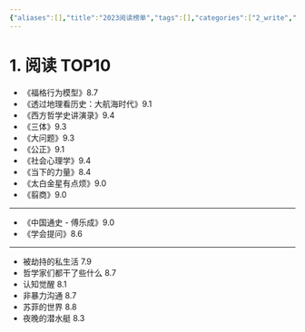 ```yaml
---
{"aliases":[],"title":"2023阅读榜单","tags":[],"categories":["2_write","4_阅读笔记"],"abbrlink":"a917f26b","date":"2023-12-26T00:00:01+08:00","dg-publish":true,"date_modify":"2025-09-18T14:51:05+08:00","permalink":"/Publish/201_阅读电影/2023阅读榜单/","dgPassFrontmatter":true,"created":"2023-12-26T00:00:01+08:00","updated":"2025-09-18T14:51:05+08:00"}
---
```



# 1. 阅读 TOP10

- 《福格行为模型》8.7
- 《透过地理看历史：大航海时代》9.1
- 《西方哲学史讲演录》9.4
- 《三体》9.3
- 《大问题》9.3
- 《公正》9.1
- 《社会心理学》9.4
- 《当下的力量》8.4
- 《太白金星有点烦》9.0
- 《翦商》9.0

---

- 《中国通史 - 傅乐成》9.0
- 《学会提问》8.6

---

- 被劫持的私生活 7.9
- 哲学家们都干了些什么 8.7
- 认知觉醒 8.1
- 非暴力沟通 8.7
- 苏菲的世界 8.8
- 夜晚的潜水艇 8.3
